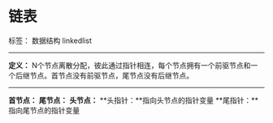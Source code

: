 # 链表 

标签： 数据结构 linkedlist

---

**定义：**
N个节点离散分配，彼此通过指针相连，每个节点拥有一个前驱节点和一个后继节点。首节点没有前驱节点，尾节点没有后继节点。

----------
**首节点：**
**尾节点：**
**头节点：**
**头指针：**指向头节点的指针变量
**尾指针：**指向尾节点的指针变量